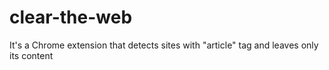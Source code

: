 # clear-the-web
It's a Chrome extension that detects sites with "article" tag and leaves only its content
